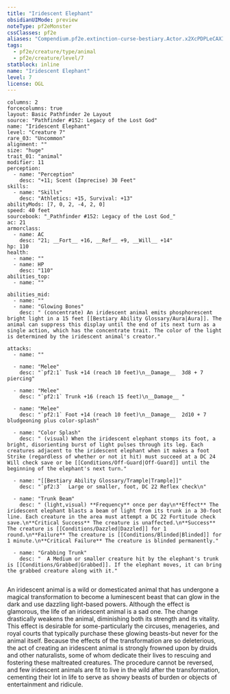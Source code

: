 ```yaml
---
title: "Iridescent Elephant"
obsidianUIMode: preview
noteType: pf2eMonster
cssClasses: pf2e
aliases: "Compendium.pf2e.extinction-curse-bestiary.Actor.x2XcPDPLeCAXITlZ" 
tags:
  - pf2e/creature/type/animal
  - pf2e/creature/level/7
statblock: inline
name: "Iridescent Elephant"
level: 7
license: OGL
---
```


```statblock
columns: 2
forcecolumns: true
layout: Basic Pathfinder 2e Layout
source: "Pathfinder #152: Legacy of the Lost God"
name: "Iridescent Elephant"
level: "Creature 7"
rare_03: "Uncommon"
alignment: ""
size: "huge"
trait_01: "animal"
modifier: 11
perception:
  - name: "Perception"
    desc: "+11; Scent (Imprecise) 30 Feet"
skills:
  - name: "Skills"
    desc: "Athletics: +15, Survival: +13"
abilityMods: [7, 0, 2, -4, 2, 0]
speed: 40 feet
sourcebook: "_Pathfinder #152: Legacy of the Lost God_"
ac: 21
armorclass:
  - name: AC
    desc: "21; __Fort__ +16, __Ref__ +9, __Will__ +14"
hp: 110
health:
  - name: ""
  - name: HP
    desc: "110"
abilities_top:
  - name: ""

abilities_mid:
  - name: ""
  - name: "Glowing Bones"
    desc: " (concentrate) An iridescent animal emits phosphorescent bright light in a 15 feet [[Bestiary Ability Glossary/Aura|Aura]]. The animal can suppress this display until the end of its next turn as a single action, which has the concentrate trait. The color of the light is determined by the iridescent animal's creator."

attacks:
  - name: ""

  - name: "Melee"
    desc: "`pf2:1` Tusk +14 (reach 10 feet)\n__Damage__  3d8 + 7 piercing"

  - name: "Melee"
    desc: "`pf2:1` Trunk +16 (reach 15 feet)\n__Damage__ "

  - name: "Melee"
    desc: "`pf2:1` Foot +14 (reach 10 feet)\n__Damage__  2d10 + 7 bludgeoning plus color-splash"

  - name: "Color Splash"
    desc: " (visual) When the iridescent elephant stomps its foot, a bright, disorienting burst of light pulses through its leg. Each creatures adjacent to the iridescent elephant when it makes a foot Strike (regardless of whether or not it hit) must succeed at a DC 24 Will check save or be [[Conditions/Off-Guard|Off-Guard]] until the beginning of the elephant's next turn."

  - name: "[[Bestiary Ability Glossary/Trample|Trample]]"
    desc: "`pf2:3`  Large or smaller, foot, DC 22 Reflex check\n"

  - name: "Trunk Beam"
    desc: " (light,visual) **Frequency** once per day\n**Effect** The iridescent elephant blasts a beam of light from its trunk in a 30-foot line. Each creature in the area must attempt a DC 22 Fortitude check save.\n**Critical Success** The creature is unaffected.\n**Success** The creature is [[Conditions/Dazzled|Dazzled]] for 1 round.\n**Failure** The creature is [[Conditions/Blinded|Blinded]] for 1 minute.\n**Critical Failure** The creature is blinded permanently."

  - name: "Grabbing Trunk"
    desc: "  A Medium or smaller creature hit by the elephant's trunk is [[Conditions/Grabbed|Grabbed]]. If the elephant moves, it can bring the grabbed creature along with it."
 
```



An iridescent animal is a wild or domesticated animal that has undergone a magical transformation to become a luminescent beast that can glow in the dark and use dazzling light-based powers. Although the effect is glamorous, the life of an iridescent animal is a sad one. The change drastically weakens the animal, diminishing both its strength and its vitality. This effect is desirable for some-particularly the circuses, menageries, and royal courts that typically purchase these glowing beasts-but never for the animal itself. Because the effects of the transformation are so deleterious, the act of creating an iridescent animal is strongly frowned upon by druids and other naturalists, some of whom dedicate their lives to rescuing and fostering these maltreated creatures. The procedure cannot be reversed, and few iridescent animals are fit to live in the wild after the transformation, cementing their lot in life to serve as showy beasts of burden or objects of entertainment and ridicule.
